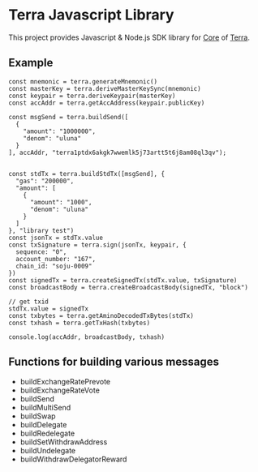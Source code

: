 # Terra Javascript Library
This project provides Javascript & Node.js SDK library for [Core](https://github.com/terra-project/core) of [Terra](https://terra.money).

## Example
```
const mnemonic = terra.generateMnemonic()
const masterKey = terra.deriveMasterKeySync(mnemonic)
const keypair = terra.deriveKeypair(masterKey)
const accAddr = terra.getAccAddress(keypair.publicKey)

const msgSend = terra.buildSend([
  {
    "amount": "1000000",
    "denom": "uluna"
  }
], accAddr, "terra1ptdx6akgk7wwemlk5j73artt5t6j8am08ql3qv");


const stdTx = terra.buildStdTx([msgSend], {
  "gas": "200000",
  "amount": [
    {
      "amount": "1000",
      "denom": "uluna"
    }
  ]
}, "library test")
const jsonTx = stdTx.value
const txSignature = terra.sign(jsonTx, keypair, {
  sequence: "0",
  account_number: "167",
  chain_id: "soju-0009"
})
const signedTx = terra.createSignedTx(stdTx.value, txSignature)
const broadcastBody = terra.createBroadcastBody(signedTx, "block")

// get txid
stdTx.value = signedTx
const txbytes = terra.getAminoDecodedTxBytes(stdTx)
const txhash = terra.getTxHash(txbytes)

console.log(accAddr, broadcastBody, txhash)
```

## Functions for building various messages
* buildExchangeRatePrevote
* buildExchangeRateVote
* buildSend
* buildMultiSend
* buildSwap
* buildDelegate
* buildRedelegate
* buildSetWithdrawAddress
* buildUndelegate
* buildWithdrawDelegatorReward
